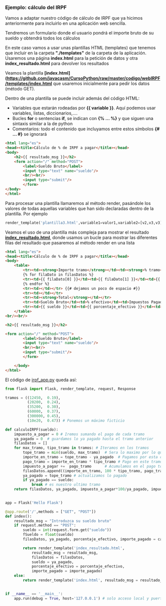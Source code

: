 ### Ejemplo: cálculo del IRPF

Vamos a adaptar nuestro código de cálculo de IRPF que ya hicimos anteriormente para incluirlo en una aplicación web sencilla.

Tendremos un formulario donde el usuario pondrá el importe bruto de su sueldo y obtendrá todos los cálculos

En este caso vamos a usar unas plantillas HTML (templates) que tenemos que incluir en la carpeta **"./templates"** de la carpeta de la aplicación. Usaremos una página **index.html** para la petición de datos y otra **index_resultado.html** para devolver los resultados

Veamos la plantilla **[index.html](https://github.com/javacasm/CursoPython/raw/master/codigo/webIRPF/templates/index.html** que usaremos inicialmente para pedir los datos (método GET). 

Dentro de una plantilla se puede incluir además del código HTML:

* Variables que estarán rodeadas por **{{ variable }}**. Aquí podemos usar variables, listas, diccionarios,.... 
* Bucles **for** o sentencias **if**, se indican con **{% ... %}** y que siguen una sintaxis similar a la de python
* Comentarios: todo el contenido que incluyamos entre estos símbolos  **{# ... #}** se ignorará 


```html
<html lang="es">
<head><title>Cálculo de % de IRPF a pagar</title></head>
<body>
    <h2>{{ resultado_msg }}</h2>
    <form action="/" method="POST">
        <label>Sueldo Bruto</label>
        <input type="text" name="sueldo"/>
        <br/><br/>
        <input type="submit"/>
        </form>
</body>
</html>
```

Para procesar una plantilla llamaremos al método render, pasándole los valores de todas aquellas variables que han sido declaradas dentro de la plantilla. Por ejemplo

```python
render_template('plantilla3.html',variable1=valor1,variable2=[v2,v3,v3])
```

Veamos el uso de una plantilla más compleja para mostrar el resultado **[index_resultado.html](https://github.com/javacasm/CursoPython/raw/master/codigo/webIRPF/templates/index_resultado.html)**, donde usamos un bucle para mostrar las diferentes filas del resultado que pasaremos al método render en una lista

```html
<html lang="es">
<head><title>Cálculo de % de IRPF a pagar</title></head>
<body>
    <table>
        <tr><td><strong>Importe tramo</strong></td><td><strong>% tramo</strong></td><td><strong>Importe pagado</strong></td></tr>
        {% for filaDato in filasDatos %}
        <tr><td>{{ filaDato[0] }}</td><td>{{ filaDato[1] }}</td><td>{{ filaDato[2] }}</td></tr>        
        {% endfor %}
        <tr><td></td></tr> {{# dejamos un poco de espacio #}}
        <tr><td></td></tr>
        <tr><td><strong>Total</strong></td></tr>
        <tr><td>Sueldo Bruto</td><td>% efectivo</td><td>Impuestos Pagados</td></tr>        
        <tr><td>{{ sueldo }}</td><td>{{ porcentaje_efectivo }}</td><td>{{ importe_pagado }}</td></tr>
    </table>
<br/><br/>

<h2>{{ resultado_msg }}</h2>

<form action="/" method="POST">
        <label>Sueldo Bruto</label>
        <input type="text" name="sueldo"/>
        <br/><br/>
        <input type="submit"/>
        </form>

    </body>
</html>
```
El código de [irpf_app.py](https://github.com/javacasm/CursoPython/raw/master/codigo/webIRPF/irpf_app.py) queda así:

```python
from flask import Flask, render_template, request, Response

tramos = ((12450,  0.19),
          (20200,  0.24),
          (35200,  0.30),
          (60000,  0.37),
          (300000, 0.45),
          (10e20,  0.47)) # Ponemos un máximo ficticio

def calculoIRPF(sueldo):
    impuesto_a_pagar = 0 # Iremos sumando el pago de cada tramo
    ya_pagado = 0  # guardamos lo ya pagado hasta el tramo anterior
    filasDatos = []
    for max_tramo, tipo_tramo in tramos: # Iteramos en los tramos
        tope_tramo = min(sueldo, max_tramo)  # Sera lo maximo por lo que paguemos en el tramo
        importe_en_tramo = tope_tramo - ya_pagado  # Pagamos por esta cantidad en este tramo
        pago_tramo = importe_en_tramo * tipo_tramo # Pago en este tramo
        impuesto_a_pagar +=  pago_tramo      # Acumulamos en el pago total
        filasDatos.append((importe_en_tramo, 100 * tipo_tramo, pago_tramo))
        ya_pagado = tope_tramo # actualizamos lo pagado
        if ya_pagado == sueldo:
            break # es nuestro ultimo tramo
    return filasDatos, ya_pagado, impuesto_a_pagar*100/ya_pagado, impuesto_a_pagar
                               

app = Flask('Hello Flask')

@app.route('/',methods = ["GET", "POST"])
def index():
    resultado_msg = "Introduzca su sueldo bruto"
    if request.method == "POST":
        sueldo = int(request.form.get("sueldo"))
        fSueldo = float(sueldo)
        filasDatos, ya_pagado, porcentaje_efectivo, importe_pagado = calculoIRPF(fSueldo) 

        return render_template('index_resultado.html', 
            resultado_msg = resultado_msg,
            filasDatos = filasDatos,
            sueldo = ya_pagado,
            porcentaje_efectivo = porcentaje_efectivo,
            importe_pagado = importe_pagado)
    else:
        return render_template('index.html', resultado_msg = resultado_msg)
    

if __name__ == '__main__':
    app.run(debug = True, host='127.0.0.1') # solo acceso local y puerto 5000

```
